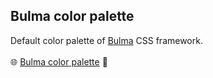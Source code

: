## Bulma color palette
Default color palette of [Bulma](https://bulma.io/) CSS framework.<br><br>
:globe_with_meridians: [Bulma color palette](https://ahzak.github.io/Bulma-color-palette/) :art: 
